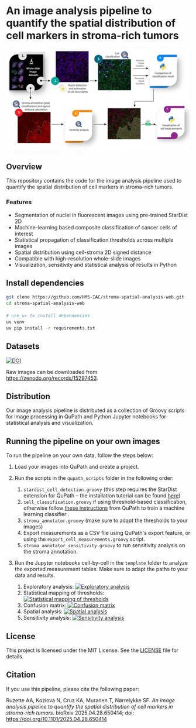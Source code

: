 # An image analysis pipeline to quantify the spatial distribution of cell markers in stroma-rich tumors
![](illustrations/fig1_pipeline.jpg)

## Overview

This repository contains the code for the image analysis pipeline used to quantify the spatial distribution of cell markers in stroma-rich tumors.

### Features

- Segmentation of nuclei in fluorescent images using pre-trained StarDist 2D
- Machine-learning based composite classification of cancer cells of interest
- Statistical propagation of classification thresholds across multiple images
- Spatial distribution using cell-stroma 2D signed distance
- Compatible with high-resolution whole-slide images
- Visualization, sensitivity and statistical analysis of results in Python

## Install dependencies

```bash
git clone https://github.com/HMS-IAC/stroma-spatial-analysis-web.git
cd stroma-spatial-analysis-web

# use uv to install dependencies
uv venv
uv pip install -r requirements.txt
```

## Datasets

[![DOI](https://zenodo.org/badge/DOI/10.5281/zenodo.15297453.svg)](https://zenodo.org/records/15297453)

Raw images can be downloaded from https://zenodo.org/records/15297453.


## Distribution
Our image analysis pipeline is distributed as a collection of Groovy scripts for image processing in QuPath and Python Jupyter notebooks for statistical analysis and visualization.

## Running the pipeline on your own images
To run the pipeline on your own data, follow the steps below:

1. Load your images into QuPath and create a project.
2. Run the scripts in the `qupath_scripts` folder in the following order:
    1. `stardist_cell_detection.groovy` (this step requires the StarDist extension for QuPath – the installation tutorial can be found [here](https://qupath.readthedocs.io/en/0.4/docs/deep/stardist.html))
    2. `cell_classification.groovy` if using threshold-based classification, otherwise follow [these instructions](https://qupath.readthedocs.io/en/stable/docs/tutorials/cell_classification.html#train-a-cell-classifier-based-on-annotations) from QuPath to train a machine learning classifier .
    3. `stroma_annotator.groovy` (make sure to adapt the thresholds to your images)
    4. Export measurements as a CSV file using QuPath's export feature, or using the `export_cell_measurements.groovy` script.
    5. `stroma_annotator_sensitivity.groovy` to run sensitivity analysis on the stroma annotation.
    
3. Run the Jupyter notebooks cell-by-cell in the `template` folder to analyze the exported measurement tables. Make sure to adapt the paths to your data and results.
    1. Exploratory analysis: [![Exploratory analysis](https://colab.research.google.com/assets/colab-badge.svg)](https://colab.research.google.com/github/antoineruzette/stroma-spatial-analysis-web/blob/main/analysis/template/exploratory-histograms.ipynb)
    2. Statistical mapping of thresholds: [![Statistical mapping of thresholds](https://colab.research.google.com/assets/colab-badge.svg)](https://colab.research.google.com/github/antoineruzette/stroma-spatial-analysis-web/blob/main/analysis/template/best-fit-distributions.ipynb)
    3. Confusion matrix: [![Confusion matrix](https://colab.research.google.com/assets/colab-badge.svg)](https://colab.research.google.com/github/antoineruzette/stroma-spatial-analysis-web/blob/main/analysis/template/confusion_matrix.ipynb)
    4. Spatial analysis: [![Spatial analysis](https://colab.research.google.com/assets/colab-badge.svg)](https://colab.research.google.com/github/antoineruzette/stroma-spatial-analysis-web/blob/main/analysis/template/spatial_analysis.ipynb)
    5. Sensitivity analysis: [![Sensitivity analysis](https://colab.research.google.com/assets/colab-badge.svg)](https://colab.research.google.com/github/antoineruzette/stroma-spatial-analysis-web/blob/main/analysis/template/sensitivity_analysis.ipynb)

## License

This project is licensed under the MIT License. See the [LICENSE](LICENSE) file for details.


## Citation

If you use this pipeline, please cite the following paper:

Ruzette AA, Kozlova N, Cruz KA, Muranen T, Nørrelykke SF. _An image analysis pipeline to quantify the spatial distribution of cell markers in stroma-rich tumors_. bioRxiv 2025.04.28.650414; doi: https://doi.org/10.1101/2025.04.28.650414
